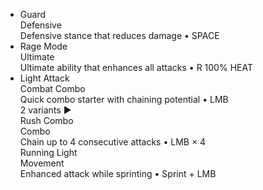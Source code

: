   <ul class="movelist">
      <li class="move">
          <span class="move-name">Guard</span>
          <div class="move-tags">
              <span class="move-tag defensive">Defensive</span>
          </div>
          <span class="move-description">Defensive stance that reduces damage • SPACE</span>
      </li>
      <li class="move">
          <span class="move-name">Rage Mode</span>
          <div class="move-tags">
              <span class="move-tag ultimate">Ultimate</span>
          </div>
          <span class="move-description">Ultimate ability that enhances all attacks • R</span>
          <span class="move-cost">100% HEAT</span>
      </li>
      <li class="move expandable" onclick="toggleVariants(this)">
          <span class="move-name">Light Attack</span>
          <div class="move-tags">
              <span class="move-tag combat">Combat</span>
              <span class="move-tag combo">Combo</span>
          </div>
          <span class="move-description">Quick combo starter with chaining potential • LMB</span>
          <div class="move-variants">
              <span>2 variants</span>
              <span class="move-arrow">▶</span>
          </div>
          <div class="variants">
              <div class="variant">
                  <span class="variant-name">Rush Combo</span>
                  <div class="variant-tags">
                      <span class="move-tag combo">Combo</span>
                  </div>
                  <span class="variant-description">Chain up to 4 consecutive attacks • LMB × 4</span>
              </div>
              <div class="variant">
                  <span class="variant-name">Running Light</span>
                  <div class="variant-tags">
                      <span class="move-tag movement">Movement</span>
                  </div>
                  <span class="variant-description">Enhanced attack while sprinting • Sprint + LMB</span>
              </div>
          </div>
      </li>
  </ul>